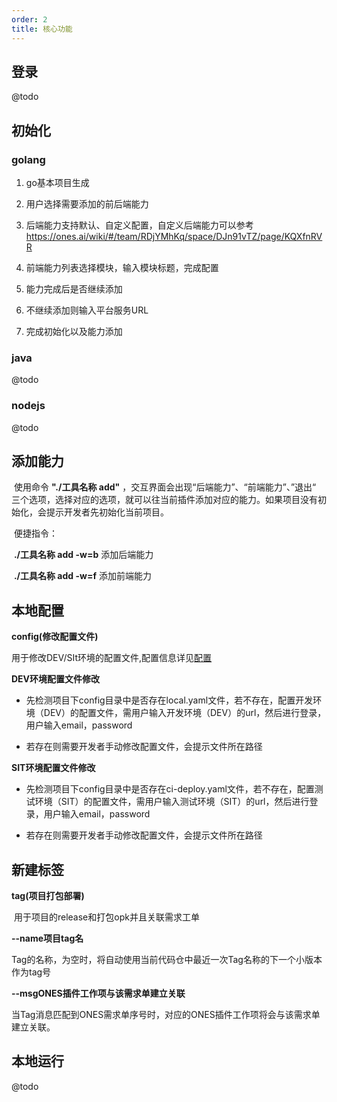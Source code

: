 ```yaml
---
order: 2
title: 核心功能
---
```


## 登录

@todo



## 初始化

### golang

1. go基本项目生成

2. 用户选择需要添加的前后端能力

3. 后端能力支持默认、自定义配置，自定义后端能力可以参考 https://ones.ai/wiki/#/team/RDjYMhKq/space/DJn91vTZ/page/KQXfnRVR

4. 前端能力列表选择模块，输入模块标题，完成配置

5. 能力完成后是否继续添加

6. 不继续添加则输入平台服务URL

7. 完成初始化以及能力添加

  


### java

@todo



### nodejs

@todo



## 添加能力

​        使用命令 **"./工具名称 add"** ，交互界面会出现“后端能力”、“前端能力”、”退出“ 三个选项，选择对应的选项，就可以往当前插件添加对应的能力。如果项目没有初始化，会提示开发者先初始化当前项目。

​        便捷指令：

​			**./工具名称 add -w=b**  添加后端能力

​		     **./工具名称 add -w=f**  添加前端能力

## 本地配置

**config(修改配置文件)**

用于修改DEV/SIt环境的配置文件,配置信息详见[配置](https://doc.plugins.myones.net/config/config)



**DEV环境配置文件修改**

- 先检测项目下config目录中是否存在local.yaml文件，若不存在，配置开发环境（DEV）的配置文件，需用户输入开发环境（DEV）的url，然后进行登录，用户输入email，password

- 若存在则需要开发者手动修改配置文件，会提示文件所在路径

  

**SIT环境配置文件修改**

- 先检测项目下config目录中是否存在ci-deploy.yaml文件，若不存在，配置测试环境（SIT）的配置文件，需用户输入测试环境（SIT）的url，然后进行登录，用户输入email，password

- 若存在则需要开发者手动修改配置文件，会提示文件所在路径



## 新建标签

**tag(项目打包部署)**

​     用于项目的release和打包opk并且关联需求工单



**--name项目tag名**

​     Tag的名称，为空时，将自动使用当前代码仓中最近一次Tag名称的下一个小版本作为tag号



**--msgONES插件工作项与该需求单建立关联**

​     当Tag消息匹配到ONES需求单序号时，对应的ONES插件工作项将会与该需求单建立关联。



## 本地运行

@todo
